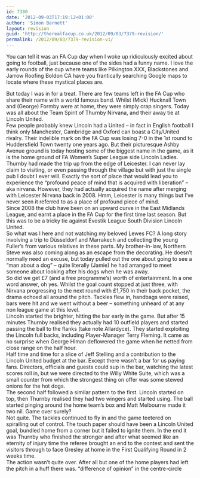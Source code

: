 ```yaml
---
id: 7380
date: '2012-09-03T17:19:12+01:00'
author: 'Simon Barnett'
layout: revision
guid: 'http://therealfacup.co.uk/2012/09/03/7379-revision/'
permalink: /2012/09/03/7379-revision-v1/
---
```


You can tell it was an FA Cup day when I woke up ridiculously excited about going to football, just because one of the sides had a funny name. I love the early rounds of the cup where teams like Pilkington XXX, Blackstones and Jarrow Roofing Boldon CA have you frantically searching Google maps to locate where these mystical places are.

<div></div><div>But today I was in for a treat. There are few teams left in the FA Cup who share their name with a world famous band. Whilst (Mick) Hucknall Town and (George) Formby were at home, they were simply crap singers. Today was all about the Team Spirit of Thurnby Nirvana, and their away tie at Lincoln United.</div><div></div><div>Few people probably knew Lincoln had a United – in fact in English football I think only Manchester, Cambridge and Oxford can boast a City/United rivalry. Their indelible mark on the FA Cup was losing 7-0 in the 1st round to Huddersfield Town twenty one years ago. But their picturesque Ashby Avenue ground is today hosting some of the biggest name in the game, as it is the home ground of FA Women’s Super League side Lincoln Ladies.</div><div></div><div>Thurnby had made the trip up from the edge of Leicester. I can never lay claim to visiting, or even passing through the village but with just the single pub I doubt I ever will. Exactly the sort of place that would lead you to experience the “profound peace of mind that is acquired with liberation” – aka nirvana. However, they had actually acquired the name after merging with Leicester Nirvana back in 2008. Hmm, Leicester is many things but I’ve never seen it referred to as a place of profound piece of mind.</div><div></div><div>Since 2008 the club have been on an upward curve in the East Midlands League, and earnt a place in the FA Cup for the first time last season. But this was to be a tricky tie against Evostik League South Division Lincoln United.</div><div></div><div>So what was I here and not watching my beloved Lewes FC? A long story involving a trip to Düsseldorf and Marrakech and collecting the young Fuller’s from various relatives in these parts. My brother-in-law, Northern Steve was also coming along as an escape from the decorating. He doesn’t normally need an excuse, but today pulled out the one about going to see a “man about a dog” – quite literally (Jamie) he had arranged to meet someone about looking after his dogs when he was away.</div><div></div><div>So did we get £7 (and a free programme’s) worth of entertainment. In a one word answer, oh yes. Whilst the goal count stopped at just three, with Nirvana progressing to the next round with £1,750 in their back pocket, the drama echoed all around the pitch. Tackles flew in, handbags were raised, bars were hit and we went without a beer – something unheard of at any non league game at this level.</div><div></div><div>Lincoln started the brighter, hitting the bar early in the game. But after 15 minutes Thurnby realised they actually had 10 outfield players and started passing the ball to the flanks (take note Allardyce). They started exploiting the Lincoln full backs, including Player-Manager Terry Fleming. It came as no surprise when George Himan deflowered the game when he netted from close range on the half hour.</div><div></div><div>Half time and time for a slice of Jeff Stelling and a contribution to the Lincoln United budget at the bar. Except there wasn’t a bar for us paying fans. Directors, officials and guests could sup in the bar, watching the latest scores roll in, but we were directed to the Willy White Suite, which was a small counter from which the strongest thing on offer was some stewed onions for the hot dogs.</div><div></div><div>The second half followed a similar pattern to the first. Lincoln started on top, then Thurnby realised they had two wingers and started using. The ball started pinging around the home team’s box and Matt Melbourne made it two nil. Game over surely?</div><div></div><div>Not quite. The tackles continued to fly in and the game teetered on spiralling out of control. The touch paper should have been a Lincoln United goal, bundled home from a corner but it failed to ignite them. In the end it was Thurnby who finished the stronger and after what seemed like an eternity of injury time the referee brought an end to the contest and sent the visitors through to face Gresley at home in the First Qualifying Round in 2 weeks time.</div><div></div><div>The action wasn’t quite over. After all but one of the home players had left the pitch in a huff there was. “difference of opinion” in the centre-circle</div>